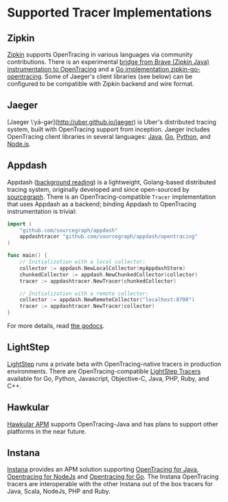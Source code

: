 # Supported Tracer Implementations

## Zipkin

[Zipkin](http://zipkin.io/) supports OpenTracing in various languages via community contributions. There is an experimental [bridge from Brave (Zipkin Java) instrumentation to OpenTracing](https://github.com/openzipkin/brave-opentracing) and a [Go implementation zipkin-go-opentracing](https://github.com/openzipkin/zipkin-go-opentracing). Some of Jaeger's client libraries (see below) can be configured to be compatible with Zipkin backend and wire format.

## Jaeger

[Jaeger \ˈyā-gər\](http://uber.github.io/jaeger) is Uber's distributed tracing system, built with OpenTracing support from inception. Jaeger includes OpenTracing client libraries in several languages: [Java](https://github.com/uber/jaeger-client-java), [Go](https://github.com/uber/jaeger-client-go), [Python](https://github.com/uber/jaeger-client-python), and [Node.js](https://github.com/uber/jaeger-client-node).


## Appdash

Appdash ([background reading](https://sourcegraph.com/blog/announcing-appdash-an-open-source-perf-tracing/)) is a lightweight, Golang-based distributed tracing system, originally developed and since open-sourced by [sourcegraph](https://sourcegraph.com/). There is an OpenTracing-compatible `Tracer` implementation that uses Appdash as a backend; binding Appdash to OpenTracing instrumentation is trivial:

```go
import (
    "github.com/sourcegraph/appdash"
    appdashtracer "github.com/sourcegraph/appdash/opentracing"
)

func main() {
    // Initialization with a local collector:
    collector := appdash.NewLocalCollector(myAppdashStore)
    chunkedCollector := appdash.NewChunkedCollector(collector)
    tracer := appdashtracer.NewTracer(chunkedCollector)

    // Initialization with a remote collector:
    collector := appdash.NewRemoteCollector("localhost:8700")
    tracer := appdashtracer.NewTracer(collector)
}
```

For more details, read [the godocs](https://godoc.org/github.com/sourcegraph/appdash/opentracing).


## LightStep

[LightStep](http://lightstep.com/) runs a private beta with OpenTracing-native tracers in production environments. There are OpenTracing-compatible [LightStep Tracers](https://github.com/lightstep) available for Go, Python, Javascript, Objective-C, Java, PHP, Ruby, and C++.

## Hawkular

[Hawkular APM](http://www.hawkular.org/hawkular-apm/) supports OpenTracing-Java and has plans to support other platforms in the near future.

## Instana

[Instana](https://www.instana.com) provides an APM solution supporting [OpenTracing for Java](https://github.com/instana/instana-java-opentracing/blob/master/README.md), [Opentracing for NodeJs](https://github.com/instana/nodejs-sensor/blob/master/README.md#opentracing) and [Opentracing for Go](https://github.com/instana/golang-sensor/blob/master/README.md). The Instana OpenTracing tracers are interoperable with the other Instana out of the box tracers for Java, Scala, NodeJs, PHP and Ruby.
